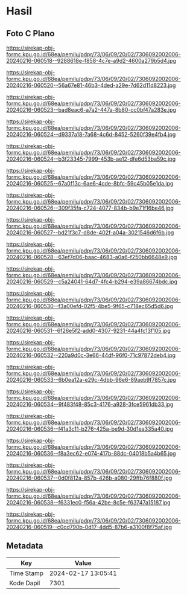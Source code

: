 # Hasil

## Foto C Plano

https://sirekap-obj-formc.kpu.go.id/68ea/pemilu/pdpr/73/06/09/20/02/7306092002006-20240216-060518--9288618e-f858-4c7e-a9d2-4600a279b5d4.jpg

https://sirekap-obj-formc.kpu.go.id/68ea/pemilu/pdpr/73/06/09/20/02/7306092002006-20240216-060520--56a67e81-46b3-4ded-a29e-7d62d11d8223.jpg

https://sirekap-obj-formc.kpu.go.id/68ea/pemilu/pdpr/73/06/09/20/02/7306092002006-20240216-060523--bad8eac6-a7a2-447a-8b80-cc0bf47a283e.jpg

https://sirekap-obj-formc.kpu.go.id/68ea/pemilu/pdpr/73/06/09/20/02/7306092002006-20240216-060524--d9337a18-7a68-4c6d-8452-5260f39e4fb4.jpg

https://sirekap-obj-formc.kpu.go.id/68ea/pemilu/pdpr/73/06/09/20/02/7306092002006-20240216-060524--b3f23345-7999-453b-ae12-dfe6d53ba59c.jpg

https://sirekap-obj-formc.kpu.go.id/68ea/pemilu/pdpr/73/06/09/20/02/7306092002006-20240216-060525--67a0f13c-6ae6-4cde-8bfc-59c45b05e1da.jpg

https://sirekap-obj-formc.kpu.go.id/68ea/pemilu/pdpr/73/06/09/20/02/7306092002006-20240216-060526--309f35fa-c724-4077-834b-b9e71f16be46.jpg

https://sirekap-obj-formc.kpu.go.id/68ea/pemilu/pdpr/73/06/09/20/02/7306092002006-20240216-060527--bd21f3c7-d8de-402f-a04a-3021546d6f6b.jpg

https://sirekap-obj-formc.kpu.go.id/68ea/pemilu/pdpr/73/06/09/20/02/7306092002006-20240216-060528--63ef7d06-baac-4683-a0a6-f250bb6648e9.jpg

https://sirekap-obj-formc.kpu.go.id/68ea/pemilu/pdpr/73/06/09/20/02/7306092002006-20240216-060529--c5a24041-64d7-4fc4-b294-e39a86674bdc.jpg

https://sirekap-obj-formc.kpu.go.id/68ea/pemilu/pdpr/73/06/09/20/02/7306092002006-20240216-060530--f3a00efd-02f5-4be5-9f65-c718ec65d5d6.jpg

https://sirekap-obj-formc.kpu.go.id/68ea/pemilu/pdpr/73/06/09/20/02/7306092002006-20240216-060531--6f26e5f2-add0-4307-9231-44a4fc13f105.jpg

https://sirekap-obj-formc.kpu.go.id/68ea/pemilu/pdpr/73/06/09/20/02/7306092002006-20240216-060532--220a9d0c-3e66-44df-96f0-71c97872deb4.jpg

https://sirekap-obj-formc.kpu.go.id/68ea/pemilu/pdpr/73/06/09/20/02/7306092002006-20240216-060533--6b0ea12a-e29c-4dbb-96e6-89aeb9f7857c.jpg

https://sirekap-obj-formc.kpu.go.id/68ea/pemilu/pdpr/73/06/09/20/02/7306092002006-20240216-060534--9f483f48-85c3-4176-a928-3fce5961db33.jpg

https://sirekap-obj-formc.kpu.go.id/68ea/pemilu/pdpr/73/06/09/20/02/7306092002006-20240216-060536--f41a3c11-b276-425a-be9d-30d1ea335a40.jpg

https://sirekap-obj-formc.kpu.go.id/68ea/pemilu/pdpr/73/06/09/20/02/7306092002006-20240216-060536--f8a3ec62-e074-417b-88dc-04018b5a4b65.jpg

https://sirekap-obj-formc.kpu.go.id/68ea/pemilu/pdpr/73/06/09/20/02/7306092002006-20240216-060537--0d0f812a-857b-426b-a080-29ffb76f880f.jpg

https://sirekap-obj-formc.kpu.go.id/68ea/pemilu/pdpr/73/06/09/20/02/7306092002006-20240216-060538--f6331ec0-f56a-42be-8c5e-f63747a15187.jpg

https://sirekap-obj-formc.kpu.go.id/68ea/pemilu/pdpr/73/06/09/20/02/7306092002006-20240216-060519--c0cd790b-0d17-4dd5-87b6-a3100f8f75af.jpg


## Metadata

| Key        | Value               |
| ---------- | ------------------- |
| Time Stamp | 2024-02-17 13:05:41 |
| Kode Dapil | 7301                |



